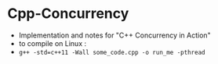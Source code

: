 Cpp-Concurrency
===============

- Implementation and notes for "C++ Concurrency in Action"
- to compile on Linux :
 - `g++ -std=c++11 -Wall some_code.cpp -o run_me -pthread` 

